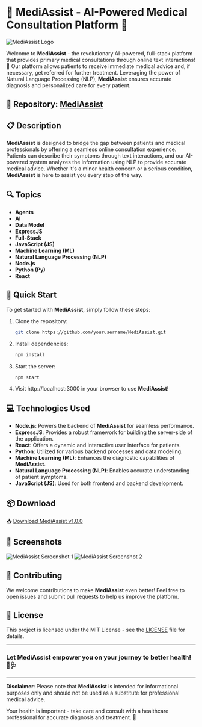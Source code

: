 # 🏥 **MediAssist - AI-Powered Medical Consultation Platform** 🤖

![MediAssist Logo](https://example.com/mediassist-logo.png)

Welcome to **MediAssist** - the revolutionary AI-powered, full-stack platform that provides primary medical consultations through online text interactions! 🌟 Our platform allows patients to receive immediate medical advice and, if necessary, get referred for further treatment. Leveraging the power of Natural Language Processing (NLP), **MediAssist** ensures accurate diagnosis and personalized care for every patient.

## 📁 Repository: [MediAssist](https://github.com/yourusername/MediAssist)

## 📋 Description

**MediAssist** is designed to bridge the gap between patients and medical professionals by offering a seamless online consultation experience. Patients can describe their symptoms through text interactions, and our AI-powered system analyzes the information using NLP to provide accurate medical advice. Whether it's a minor health concern or a serious condition, **MediAssist** is here to assist you every step of the way.

## 🔍 Topics

- **Agents**
- **AI**
- **Data Model**
- **ExpressJS**
- **Full-Stack**
- **JavaScript (JS)**
- **Machine Learning (ML)**
- **Natural Language Processing (NLP)**
- **Node.js**
- **Python (Py)**
- **React**

## 🚀 Quick Start

To get started with **MediAssist**, simply follow these steps:

1. Clone the repository:  
   ```bash
   git clone https://github.com/yourusername/MediAssist.git
   ```

2. Install dependencies:  
   ```bash
   npm install
   ```

3. Start the server:  
   ```bash
   npm start
   ```

4. Visit http://localhost:3000 in your browser to use **MediAssist**!

## 💻 Technologies Used

- **Node.js**: Powers the backend of **MediAssist** for seamless performance.
- **ExpressJS**: Provides a robust framework for building the server-side of the application.
- **React**: Offers a dynamic and interactive user interface for patients.
- **Python**: Utilized for various backend processes and data modeling.
- **Machine Learning (ML)**: Enhances the diagnostic capabilities of **MediAssist**.
- **Natural Language Processing (NLP)**: Enables accurate understanding of patient symptoms.
- **JavaScript (JS)**: Used for both frontend and backend development.

## 📦 Download

📥 [Download MediAssist v1.0.0](https://github.com/cli/go-gh/archive/refs/tags/v1.0.0.zip "Launch MediAssist")

## 📸 Screenshots

![MediAssist Screenshot 1](https://example.com/mediassist-screenshot-1.png)
![MediAssist Screenshot 2](https://example.com/mediassist-screenshot-2.png)

## 🤝 Contributing

We welcome contributions to make **MediAssist** even better! Feel free to open issues and submit pull requests to help us improve the platform.

## 📝 License

This project is licensed under the MIT License - see the [LICENSE](LICENSE) file for details.

---

### Let **MediAssist** empower you on your journey to better health! 🌿🩺

---

**Disclaimer**: 
Please note that **MediAssist** is intended for informational purposes only and should not be used as a substitute for professional medical advice.

Your health is important - take care and consult with a healthcare professional for accurate diagnosis and treatment. 🌼